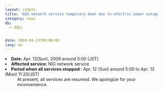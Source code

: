 ```yaml
---
layout: simple
title: 'NIG network service temporary down due to electric power outage.'
category: news
db:
  - ddbj


date: 2009-04-13T00:00:00
lang: en
---
```


<html>
<li><b>Date:</b> Apr. 12(Sun), 2009 around 5:00 (JST)</li>
<li><b>Affected service:</b> NIG network service</li>
<li><b>Period when all services stopped :</b> Apr. 12 (Sun) around 5:00 to Apr. 13 (Mon) 11:20(JST)</li>
<dd>At present, all services are resumed. We apologize for your inconvenience.</dd>
</html>
